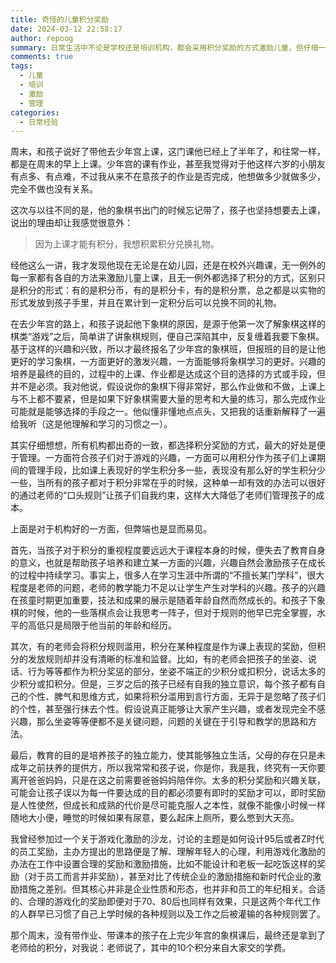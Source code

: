 ```yaml
---
title: 奇怪的儿童积分奖励
date: 2024-03-12 22:58:17
author: repoog
summary: 日常生活中不论是学校还是培训机构，都会采用积分奖励的方式激励儿童，但仔细一想，这样的做法似乎又背离了教育的初衷。
comments: true
tags:
  - 儿童
  - 培训
  - 激励
  - 管理
categories:
  - 日常经验
---
```


周末，和孩子说好了带他去少年宫上课，这门课他已经上了半年了，和往常一样，都是在周末的早上上课。少年宫的课有作业，甚至我觉得对于他这样六岁的小朋友有点多、有点难，不过我从来不在意孩子的作业是否完成，他想做多少就做多少，完全不做也没有关系。

这次与以往不同的是，他的象棋书出门的时候忘记带了，孩子也坚持想要去上课，说出的理由却让我感觉很意外：

> 因为上课才能有积分，我想积累积分兑换礼物。  

经他这么一讲，我才发现他现在无论是在幼儿园，还是在校外兴趣课，无一例外的每一家都有各自的方法来激励儿童上课，且无一例外都选择了积分的方式，区别只是积分的形式：有的是积分币，有的是积分卡，有的是积分票，总之都是以实物的形式发放到孩子手里，并且在累计到一定积分后可以兑换不同的礼物。

在去少年宫的路上，和孩子说起他下象棋的原因，是源于他第一次了解象棋这样的棋类“游戏”之后，简单讲了讲象棋规则，便自己深陷其中，反复缠着我要下象棋。基于这样的兴趣和兴致，所以才最终报名了少年宫的象棋班，但报班的目的是让他更好的学习象棋，一方面更好的激发兴趣，一方面能够将象棋学习的更好。兴趣的培养是最终的目的，过程中的上课、作业都是达成这个目的选择的方式或手段，但并不是必须。我对他说，假设说你的象棋下得非常好，那么作业做和不做，上课上与不上都不要紧，但是如果下好象棋需要大量的思考和大量的练习，那么完成作业可能就是能够选择的手段之一。他似懂非懂地点点头，又把我的话重新解释了一遍给我听（这是他理解和学习的习惯之一）。

其实仔细想想，所有机构都出奇的一致，都选择积分奖励的方式，最大的好处是便于管理。一方面符合孩子们对于游戏的兴趣，一方面可以用积分作为孩子们上课期间的管理手段，比如课上表现好的学生积分多一些，表现没有那么好的学生积分少一些，当所有的孩子都对于积分非常在乎的时候，这种单一却有效的办法可以很好的通过老师的“口头规则”让孩子们自我约束，这样大大降低了老师们管理孩子的成本。

上面是对于机构好的一方面，但弊端也是显而易见。

首先，当孩子对于积分的重视程度要远远大于课程本身的时候，便失去了教育自身的意义，也就是帮助孩子培养和建立某一方面的兴趣，兴趣自然会激励孩子在成长的过程中持续学习。事实上，很多人在学习生涯中所谓的“不擅长某门学科”，很大程度是老师的问题，老师的教学能力不足以让学生产生对学科的兴趣。孩子的兴趣在孩童时期更加重要，技法和成果的展示是随着年龄自然而然成长的。和孩子下象棋的时候，他的一些落棋点会让我思考一阵子，但对于规则的他早已完全掌握，水平的高低只是局限于他当前的年龄和经历。

其次，有的老师会将积分规则滥用，积分在某种程度是作为课上表现的奖励，但积分的发放规则却并没有清晰的标准和监督。比如，有的老师会把孩子的坐姿、说话、行为等等都作为积分奖惩的部分，坐姿不端正的少积分或扣积分，说话太多的少积分或扣积分。但是，三岁之后的孩子已经有自我的独立意识，每个孩子都有自己的个性、脾气和思维方式，如果将积分滥用到言行方面，无异于是忽略了孩子们的个性，甚至强行抹去个性。假设说真正能够让大家产生兴趣，或者发现完全不感兴趣，那么坐姿等等便都不是关键问题，问题的关键在于引导和教学的思路和方法。

最后，教育的目的是培养孩子的独立能力，使其能够独立生活，父母的存在只是未成年之前扶养的提供方，所以我常常和孩子说，你是你，我是我，终究有一天你要离开爸爸妈妈，只是在这之前需要爸爸妈妈陪伴你。太多的积分奖励和兴趣关联，可能会让孩子误以为每一件要达成的目的都必须要有即时的奖励才可以，即时奖励是人性使然，但成长和成熟的代价是尽可能克服人之本性，就像不能像小时候一样随地大小便，睡觉的时候如果有尿意，要么起床上厕所，要么憋到大天亮。

我曾经参加过一个关于游戏化激励的沙龙，讨论的主题是如何设计95后或者Z时代的员工奖励，主办方提出的思路便是了解、理解年轻人的心理，利用游戏化激励的办法在工作中设置合理的奖励和激励措施，比如不能设计和老板一起吃饭这样的奖励（对于员工而言并非奖励），甚至对比了传统企业的激励措施和新时代企业的激励措施之差别。但其核心并非是企业性质和形态，也并非和员工的年纪相关。合适的、合理的游戏化的奖励即便对于70、80后也同样有效果，只是这两个年代工作的人群早已习惯了自己上学时候的各种规则以及工作之后被灌输的各种规则罢了。

那个周末，没有带作业、带课本的孩子在上完少年宫的象棋课后，最终还是拿到了老师给的积分，对我说：老师说了，其中的10个积分来自大家交的学费。